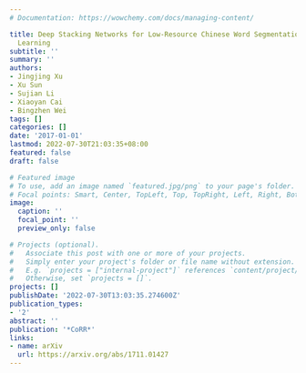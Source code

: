 ```yaml
---
# Documentation: https://wowchemy.com/docs/managing-content/

title: Deep Stacking Networks for Low-Resource Chinese Word Segmentation with Transfer
  Learning
subtitle: ''
summary: ''
authors:
- Jingjing Xu
- Xu Sun
- Sujian Li
- Xiaoyan Cai
- Bingzhen Wei
tags: []
categories: []
date: '2017-01-01'
lastmod: 2022-07-30T21:03:35+08:00
featured: false
draft: false

# Featured image
# To use, add an image named `featured.jpg/png` to your page's folder.
# Focal points: Smart, Center, TopLeft, Top, TopRight, Left, Right, BottomLeft, Bottom, BottomRight.
image:
  caption: ''
  focal_point: ''
  preview_only: false

# Projects (optional).
#   Associate this post with one or more of your projects.
#   Simply enter your project's folder or file name without extension.
#   E.g. `projects = ["internal-project"]` references `content/project/deep-learning/index.md`.
#   Otherwise, set `projects = []`.
projects: []
publishDate: '2022-07-30T13:03:35.274600Z'
publication_types:
- '2'
abstract: ''
publication: '*CoRR*'
links:
- name: arXiv
  url: https://arxiv.org/abs/1711.01427
---
```

